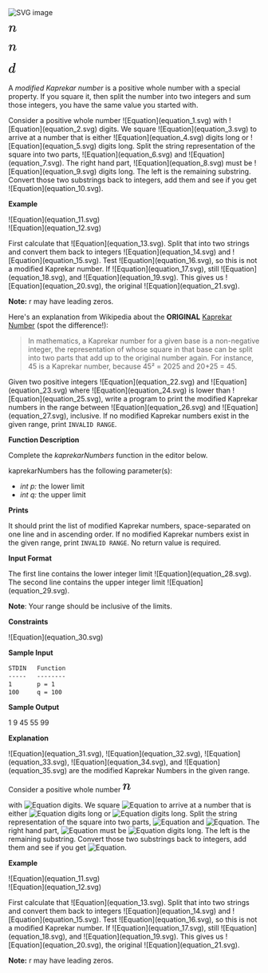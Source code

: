 <img alt="SVG image" height="200" src="svg1.svg" width="300"/>

![Equation](equation.svg)

![Equation](svg_equations/equation_1.svg)

![Equation](svg_equations/equation_2.svg)

<div class="challenge-body-html"><div class="challenge_problem_statement"><div class="msB challenge_problem_statement_body"><div class="hackdown-content"><svg style="display: none;"><defs id="MathJax_SVG_glyphs"></defs></svg><p>A <em>modified Kaprekar number</em> is a positive whole number with a special property.  If you square it, then split the number into two integers and sum those integers, you have the same value you started with.</p>
<p>Consider a positive whole number  ![Equation](equation_1.svg) with ![Equation](equation_2.svg) digits.  We square ![Equation](equation_3.svg) to arrive at a number that is either ![Equation](equation_4.svg) digits long or ![Equation](equation_5.svg) digits long.  Split the string representation of the square into two parts, ![Equation](equation_6.svg) and ![Equation](equation_7.svg).  The right hand part, ![Equation](equation_8.svg) must be ![Equation](equation_9.svg) digits long.  The left is the remaining substring.  Convert those two substrings back to integers, add them and see if you get ![Equation](equation_10.svg).</p>
<p><strong>Example</strong> </p>
<p>![Equation](equation_11.svg) <br/>
![Equation](equation_12.svg) </p>
<p>First calculate that ![Equation](equation_13.svg). Split that into two strings and convert them back to integers ![Equation](equation_14.svg) and ![Equation](equation_15.svg).  Test ![Equation](equation_16.svg), so this is not a modified Kaprekar number.  If ![Equation](equation_17.svg), still ![Equation](equation_18.svg), and ![Equation](equation_19.svg).  This gives us ![Equation](equation_20.svg), the original ![Equation](equation_21.svg). </p>
<p><strong>Note:</strong> r may have leading zeros.  </p>
<p>Here's an explanation from Wikipedia about the <strong>ORIGINAL</strong> <a href="https://en.wikipedia.org/wiki/Kaprekar_number">Kaprekar Number</a> (spot the difference!):  </p>
<blockquote>
<p>In mathematics, a Kaprekar number for a given base is a non-negative integer, the representation of whose square in that base can be split into two parts that add up to the original number again. For instance, 45 is a Kaprekar number, because 45² = 2025 and 20+25 = 45.</p>
</blockquote>
<p>Given two positive integers ![Equation](equation_22.svg) and ![Equation](equation_23.svg) where ![Equation](equation_24.svg) is lower than ![Equation](equation_25.svg), write a program to print the modified Kaprekar numbers in the range between ![Equation](equation_26.svg) and ![Equation](equation_27.svg), inclusive.  If no modified Kaprekar numbers exist in the given range, print <code>INVALID RANGE</code>.  </p>
<p><strong>Function Description</strong> </p>
<p>Complete the <em>kaprekarNumbers</em> function in the editor below.  </p>
<p>kaprekarNumbers has the following parameter(s):  </p>
<ul>
<li><em>int p:</em> the lower limit     </li>
<li><em>int q:</em> the upper limit   </li>
</ul>
<p><strong>Prints</strong> </p>
<p>It should print the list of modified Kaprekar numbers, space-separated on one line and in ascending order.  If no modified Kaprekar numbers exist in the given range, print <code>INVALID RANGE</code>.  No return value is required.  </p></div></div></div><div class="challenge_input_format"><div class="msB challenge_input_format_title"><p><strong>Input Format</strong></p></div><div class="msB challenge_input_format_body"><div class="hackdown-content"><svg style="display: none;"><defs id="MathJax_SVG_glyphs"></defs></svg><p>The first line contains the lower integer limit ![Equation](equation_28.svg). <br/>
The second line contains the upper integer limit ![Equation](equation_29.svg).  </p>
<p><strong>Note</strong>: Your range should be inclusive of the limits.</p></div></div></div><div class="challenge_constraints"><div class="msB challenge_constraints_title"><p><strong>Constraints</strong></p></div><div class="msB challenge_constraints_body"><div class="hackdown-content"><svg style="display: none;"><defs id="MathJax_SVG_glyphs"></defs></svg><p>![Equation](equation_30.svg) </p></div></div></div><div class="challenge_sample_input"><div class="msB challenge_sample_input_title"><p><strong>Sample Input</strong></p></div><div class="msB challenge_sample_input_body"><div class="hackdown-content"><svg style="display: none;"><defs id="MathJax_SVG_glyphs"></defs></svg><pre><code>STDIN   Function
-----   --------
1       p = 1
100     q = 100
</code></pre></div></div></div><div class="challenge_sample_output"><div class="msB challenge_sample_output_title"><p><strong>Sample Output</strong></p></div><div class="msB challenge_sample_output_body"><div class="hackdown-content"><svg style="display: none;"><defs id="MathJax_SVG_glyphs"></defs></svg><p>1 9 45 55 99  </p></div></div></div><div class="challenge_explanation"><div class="msB challenge_explanation_title"><p><strong>Explanation</strong></p></div><div class="msB challenge_explanation_body"><div class="hackdown-content"><svg style="display: none;"><defs id="MathJax_SVG_glyphs"></defs></svg><p>![Equation](equation_31.svg), ![Equation](equation_32.svg), ![Equation](equation_33.svg), ![Equation](equation_34.svg), and ![Equation](equation_35.svg) are the modified Kaprekar Numbers in the given range.</p></div></div></div></div>



Consider a positive whole number
![Equation](equation_1.svg) 


with ![Equation](equation_2.svg) digits.  We square ![Equation](equation_3.svg) to arrive at a number that is either ![Equation](equation_4.svg) digits long or ![Equation](equation_5.svg) digits long.  Split the string representation of the square into two parts, ![Equation](equation_6.svg) and ![Equation](equation_7.svg).  The right hand part, ![Equation](equation_8.svg) must be ![Equation](equation_9.svg) digits long.  The left is the remaining substring.  Convert those two substrings back to integers, add them and see if you get ![Equation](equation_10.svg).</p>
<p><strong>Example</strong> </p>
<p>![Equation](equation_11.svg) <br/>
![Equation](equation_12.svg) </p>
<p>First calculate that ![Equation](equation_13.svg). Split that into two strings and convert them back to integers ![Equation](equation_14.svg) and ![Equation](equation_15.svg).  Test ![Equation](equation_16.svg), so this is not a modified Kaprekar number.  If ![Equation](equation_17.svg), still ![Equation](equation_18.svg), and ![Equation](equation_19.svg).  This gives us ![Equation](equation_20.svg), the original ![Equation](equation_21.svg). </p>
<p><strong>Note:</strong> r may have leading zeros.  </p>